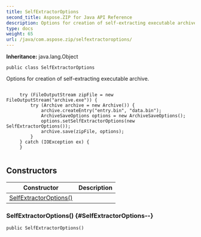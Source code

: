```yaml
---
title: SelfExtractorOptions
second_title: Aspose.ZIP for Java API Reference
description: Options for creation of self-extracting executable archive.
type: docs
weight: 65
url: /java/com.aspose.zip/selfextractoroptions/
---
```


**Inheritance:**
java.lang.Object
```
public class SelfExtractorOptions
```

Options for creation of self-extracting executable archive.

```

     try (FileOutputStream zipFile = new FileOutputStream("archive.exe")) {
         try (Archive archive = new Archive()) {
             archive.createEntry("entry.bin", "data.bin");
             ArchiveSaveOptions options = new ArchiveSaveOptions();
             options.setSelfExtractorOptions(new SelfExtractorOptions());
             archive.save(zipFile, options);
         }
     } catch (IOException ex) {
     }
 
```


## Constructors

| Constructor | Description |
| --- | --- |
| [SelfExtractorOptions()](#SelfExtractorOptions--) |  |
### SelfExtractorOptions() {#SelfExtractorOptions--}
```
public SelfExtractorOptions()
```


